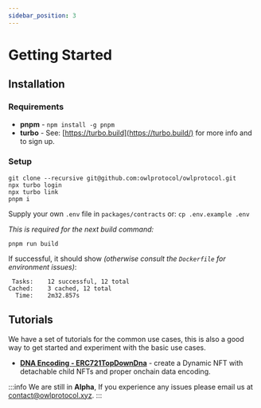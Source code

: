 ```yaml
---
sidebar_position: 3
---
```


# Getting Started

## Installation

### Requirements

- **pnpm** - `npm install -g pnpm`
- **turbo** - See: [https://turbo.build](https://turbo.build/) for more info and to sign up.

### Setup

```
git clone --recursive git@github.com:owlprotocol/owlprotocol.git
npx turbo login
npx turbo link
pnpm i
```

Supply your own `.env` file in `packages/contracts` or: `cp .env.example .env`

*This is required for the next build command:*

```
pnpm run build
```

If successful, it should show *(otherwise consult the `Dockerfile` for environment issues)*:

```
 Tasks:    12 successful, 12 total
Cached:    3 cached, 12 total
  Time:    2m32.857s
```

## Tutorials

We have a set of tutorials for the common use cases, this is also a good way to get started and experiment with the basic
use cases.

- [**DNA Encoding - ERC721TopDownDna**](/contracts/tutorial-topdowndna) - create a Dynamic NFT with detachable child NFTs and proper onchain data encoding.

:::info
We are still in **Alpha**, If you experience any issues please email us at [contact@owlprotocol.xyz](mailto:contact@owlprotocol.xyz).
:::

